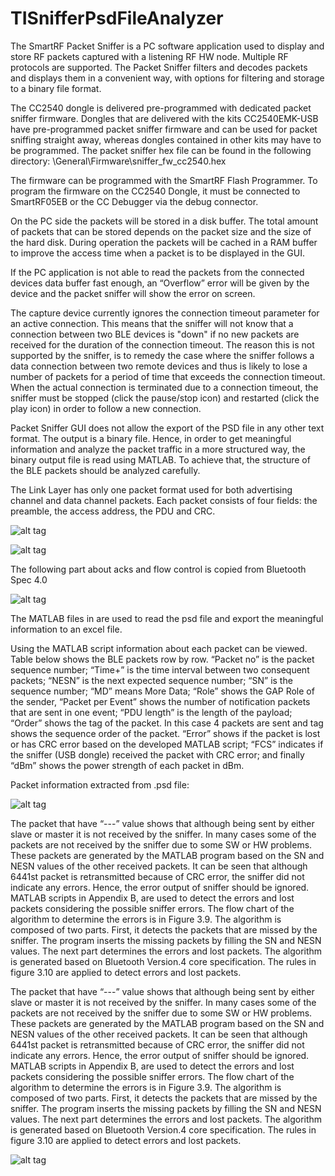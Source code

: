 # TISnifferPsdFileAnalyzer

The SmartRF Packet Sniffer is a PC software application used to display and store RF packets captured with a listening RF HW node. Multiple RF protocols are supported. The Packet Sniffer filters and decodes packets and displays them in a convenient way, with options for filtering and storage to a binary file format.

The CC2540 dongle is delivered pre-programmed with dedicated packet sniffer firmware. Dongles that are delivered with the kits CC2540EMK-USB have pre-programmed packet sniffer firmware and can be used for packet sniffing straight away, whereas dongles contained in other kits may have to be programmed. The packet sniffer hex file can be found in the following directory:  <installation directory>\General\Firmware\sniffer_fw_cc2540.hex

The firmware can be programmed with the SmartRF Flash Programmer. To program the firmware on the CC2540 Dongle, it must be connected to SmartRF05EB or the CC Debugger via the debug connector.

On the PC side the packets will be stored in a disk buffer. The total amount of packets that can be stored depends on the packet size and the size of the hard disk. During operation the packets will be cached in a RAM buffer to improve the access time when a packet is to be displayed in the GUI.

If the PC application is not able to read the packets from the connected devices data buffer fast enough, an “Overflow” error will be given by the device and the packet sniffer will show the error on screen.

The capture device currently ignores the connection timeout parameter for an active connection. This means that the sniffer will not know that a connection between two BLE devices is "down" if no new packets are received for the duration of the connection timeout. The reason this is not supported by the sniffer, is to remedy the case where the sniffer follows a data connection between two remote devices and thus is likely to lose a number of packets for a period of time that exceeds the connection timeout. When the actual connection is terminated due to a connection timeout, the sniffer must be stopped (click the pause/stop icon) and restarted (click the play icon) in order to follow a new connection.

Packet Sniffer GUI does not allow the export of the PSD file in any other text format. The output is a binary file. Hence, in order to get meaningful information and analyze the packet traffic in a more structured way, the binary output file is read using MATLAB. To achieve that, the structure of the BLE packets should be analyzed carefully. 

The Link Layer has only one packet format used for both advertising channel and data channel packets. Each packet consists of four fields: the preamble, the access address, the PDU and CRC.

![alt tag](http://i.imgur.com/6Omo7Ya.png?1)

![alt tag](http://i.imgur.com/EtAt4ot.png?1)

The following part about acks and flow control is copied from Bluetooth Spec 4.0

![alt tag](http://i.imgur.com/7Aehd5F.jpg?1)


The MATLAB files in are used to read the psd file and export the meaningful information to an excel file. 

Using the MATLAB script information about each packet can be viewed. Table below shows the BLE packets row by row. “Packet no” is the packet sequence number; “Time+” is the time interval between two consequent packets; “NESN” is the next expected sequence number; “SN” is the sequence number; “MD” means More Data; “Role” shows the GAP Role of the sender, “Packet per Event” shows the number of notification packets that are sent in one event; “PDU length” is the length of the payload; “Order” shows the tag of the packet. In this case 4 packets are sent and tag shows the sequence order of the packet. “Error” shows if the packet is lost or has CRC error based on the developed MATLAB script; “FCS” indicates if the sniffer (USB dongle) received the packet with CRC error; and finally “dBm” shows the power strength of each packet in dBm.

Packet information extracted from .psd file:

![alt tag](http://i.imgur.com/MC51MD6.png?1)


The packet that have “---” value shows that although being sent by either slave or master it is not received by the sniffer. In many cases some of the packets are not received by the sniffer due to some SW or HW problems. These packets are generated by the MATLAB program based on the SN and NESN values of the other received packets. 
It can be seen that although 6441st packet is retransmitted because of CRC error, the sniffer did not indicate any errors. Hence, the error output of sniffer should be ignored. MATLAB scripts in Appendix B, are used to detect the errors and lost packets considering the possible sniffer errors. 
The flow chart of the algorithm to determine the errors is in Figure 3.9. The algorithm is composed of two parts. First, it detects the packets that are missed by the sniffer. The program inserts the missing packets by filling the SN and NESN values. The next part determines the errors and lost packets. The algorithm is generated based on Bluetooth Version.4 core specification. The rules in figure 3.10 are applied to detect errors and lost packets. 

The packet that have “---” value shows that although being sent by either slave or master it is not received by the sniffer. In many cases some of the packets are not received by the sniffer due to some SW or HW problems. These packets are generated by the MATLAB program based on the SN and NESN values of the other received packets. 
It can be seen that although 6441st packet is retransmitted because of CRC error, the sniffer did not indicate any errors. Hence, the error output of sniffer should be ignored. MATLAB scripts in Appendix B, are used to detect the errors and lost packets considering the possible sniffer errors. 
The flow chart of the algorithm to determine the errors is in Figure 3.9. The algorithm is composed of two parts. First, it detects the packets that are missed by the sniffer. The program inserts the missing packets by filling the SN and NESN values. The next part determines the errors and lost packets. The algorithm is generated based on Bluetooth Version.4 core specification. The rules in figure 3.10 are applied to detect errors and lost packets. 

![alt tag](http://i.imgur.com/DHbcdYt.png?1)
